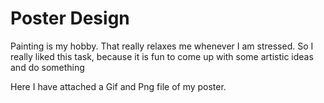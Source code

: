 
# Poster Design

Painting is my hobby. That really relaxes me whenever I am stressed. So I really liked this task, because it is fun to come up with some artistic ideas and do something

Here I have attached a Gif and Png file of my poster.